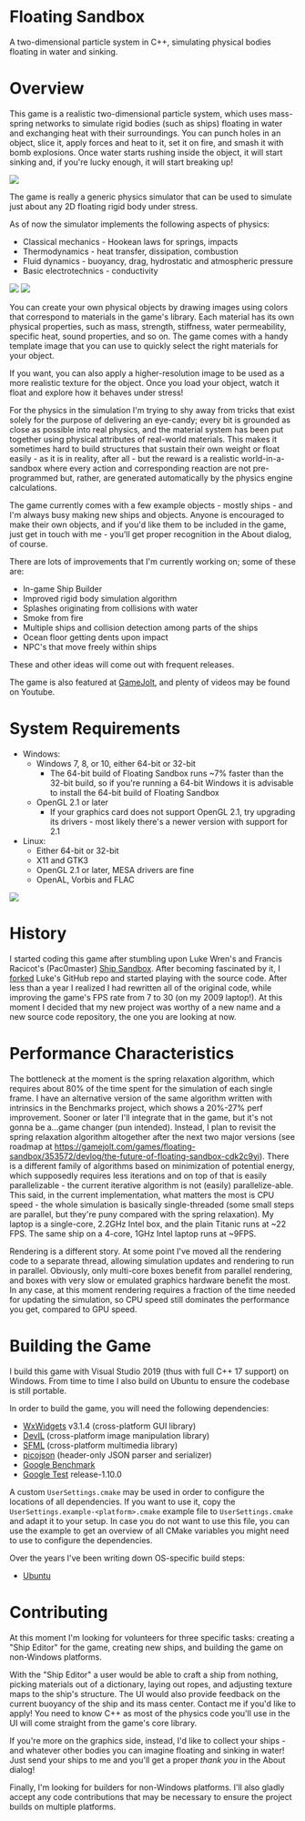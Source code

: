 # Floating Sandbox
A two-dimensional particle system in C++, simulating physical bodies floating in water and sinking.

# Overview
This game is a realistic two-dimensional particle system, which uses mass-spring networks to simulate rigid bodies (such as ships) floating in water and exchanging heat with their surroundings. You can punch holes in an object, slice it, apply forces and heat to it, set it on fire, and smash it with bomb explosions. Once water starts rushing inside the object, it will start sinking and, if you're lucky enough, it will start breaking up!

<img src="https://i.imgur.com/c8fTsgY.png">

The game is really a generic physics simulator that can be used to simulate just about any 2D floating rigid body under stress.

As of now the simulator implements the following aspects of physics:
- Classical mechanics - Hookean laws for springs, impacts
- Thermodynamics - heat transfer, dissipation, combustion
- Fluid dynamics - buoyancy, drag, hydrostatic and atmospheric pressure
- Basic electrotechnics - conductivity

<img src="https://i.imgur.com/kovxCty.png">
<img src="https://i.imgur.com/XHw3Jrl.png">

You can create your own physical objects by drawing images using colors that correspond to materials in the game's library. Each material has its own physical properties, such as mass, strength, stiffness, water permeability, specific heat, sound properties, and so on. The game comes with a handy template image that you can use to quickly select the right materials for your object.

If you want, you can also apply a higher-resolution image to be used as a more realistic texture for the object. Once you load your object, watch it float and explore how it behaves under stress!

For the physics in the simulation I'm trying to shy away from tricks that exist solely for the purpose of delivering an eye-candy; every bit is grounded as close as possible into real physics, and the material system has been put together using physical attributes of real-world materials. This makes it sometimes hard to build structures that sustain their own weight or float easily - as it is in reality, after all - but the reward is a realistic world-in-a-sandbox where every action and corresponding reaction are not pre-programmed but, rather, are generated automatically by the physics engine calculations.

The game currently comes with a few example objects - mostly ships - and I'm always busy making new ships and objects. Anyone is encouraged to make their own objects, and if you'd like them to be included in the game, just get in touch with me - you'll get proper recognition in the About dialog, of course.

There are lots of improvements that I'm currently working on; some of these are:
- In-game Ship Builder
- Improved rigid body simulation algorithm
- Splashes originating from collisions with water
- Smoke from fire
- Multiple ships and collision detection among parts of the ships
- Ocean floor getting dents upon impact
- NPC's that move freely within ships

These and other ideas will come out with frequent releases.

The game is also featured at [GameJolt](https://gamejolt.com/games/floating-sandbox/353572), and plenty of videos may be found on Youtube.

# System Requirements
- Windows:
	- Windows 7, 8, or 10, either 64-bit or 32-bit
		- The 64-bit build of Floating Sandbox runs ~7% faster than the 32-bit build, so if you're running a 64-bit Windows it is advisable to install the 64-bit build of Floating Sandbox
	- OpenGL 2.1 or later
		- If your graphics card does not support OpenGL 2.1, try upgrading its drivers - most likely there's a newer version with support for 2.1
- Linux:
	- Either 64-bit or 32-bit
	- X11 and GTK3
	- OpenGL 2.1 or later, MESA drivers are fine
	- OpenAL, Vorbis and FLAC

<img src="https://i.imgur.com/6LOVsqX.jpg">

# History
I started coding this game after stumbling upon Luke Wren's and Francis Racicot's (Pac0master) [Ship Sandbox](https://github.com/Wren6991/Ship-Sandbox). After becoming fascinated by it, I [forked](https://github.com/GabrieleGiuseppini/Ship-Sandbox) Luke's GitHub repo and started playing with the source code. After less than a year I realized I had rewritten all of the original code, while improving the game's FPS rate from 7 to 30 (on my 2009 laptop!). At this moment I decided that my new project was worthy of a new name and a new source code repository, the one you are looking at now.

# Performance Characteristics
The bottleneck at the moment is the spring relaxation algorithm, which requires about 80% of the time spent for the simulation of each single frame. I have an alternative version of the same algorithm written with intrinsics in the Benchmarks project, which shows a 20%-27% perf improvement. Sooner or later I'll integrate that in the game, but it's not gonna be a...game changer (pun intended). Instead, I plan to revisit the spring relaxation algorithm altogether after the next two major versions (see roadmap at https://gamejolt.com/games/floating-sandbox/353572/devlog/the-future-of-floating-sandbox-cdk2c9yi). There is a different family of algorithms based on minimization of potential energy, which supposedly requires less iterations and on top of that is easily parallelizable - the current iterative algorithm is not (easily) parallelize-able.
This said, in the current implementation, what matters the most is CPU speed - the whole simulation is basically single-threaded (some small steps are parallel, but they're puny compared with the spring relaxation). My laptop is a single-core, 2.2GHz Intel box, and the plain Titanic runs at ~22 FPS. The same ship on a 4-core, 1GHz Intel laptop runs at ~9FPS.

Rendering is a different story. At some point I've moved all the rendering code to a separate thread, allowing simulation updates and rendering to run in parallel. Obviously, only multi-core boxes benefit from parallel rendering, and boxes with very slow or emulated graphics hardware benefit the most. In any case, at this moment rendering requires a fraction of the time needed for updating the simulation, so CPU speed still dominates the performance you get, compared to GPU speed.

# Building the Game
I build this game with Visual Studio 2019 (thus with full C++ 17 support) on Windows. From time to time I also build on Ubuntu to ensure the codebase is still portable.

In order to build the game, you will need the following dependencies:
- <a href="https://www.wxwidgets.org/">WxWidgets</a> v3.1.4 (cross-platform GUI library)
- <a href="http://openil.sourceforge.net/">DevIL</a> (cross-platform image manipulation library)
- <a href="https://www.sfml-dev.org/index.php">SFML</a> (cross-platform multimedia library)
- <a href="https://github.com/kazuho/picojson">picojson</a> (header-only JSON parser and serializer)
- <a href="https://github.com/google/benchmark">Google Benchmark</a>
- <a href="https://github.com/google/googletest/">Google Test</a> release-1.10.0

A custom `UserSettings.cmake` may be used in order to configure the locations of all dependencies. If you want to use it, copy the `UserSettings.example-<platform>.cmake` example file to `UserSettings.cmake` and adapt it to your setup. In case you do not want to use this file, you can use the example to get an overview of all CMake variables you might need to use to configure the dependencies.

Over the years I've been writing down OS-specific build steps:
- [Ubuntu](https://github.com/GabrieleGiuseppini/Floating-Sandbox/BUILD-Ubuntu.md)

# Contributing
At this moment I'm looking for volunteers for three specific tasks: creating a "Ship Editor" for the game, creating new ships, and building the game on non-Windows platforms.

With the "Ship Editor" a user would be able to craft a ship from nothing, picking materials out of a dictionary, laying out ropes, and adjusting texture maps to the ship's structure. The UI would also provide feedback on the current buoyancy of the ship and its mass center. Contact me if you'd like to apply! You need to know C++ as most of the physics code you'll use in the UI will come straight from the game's core library.

If you're more on the graphics side, instead, I'd like to collect your ships - and whatever other bodies you can imagine floating and sinking in water! Just send your ships to me and you'll get a proper *thank you* in the About dialog!

Finally, I'm looking for builders for non-Windows platforms. I'll also gladly accept any code contributions that may be necessary to ensure the project builds on multiple platforms.